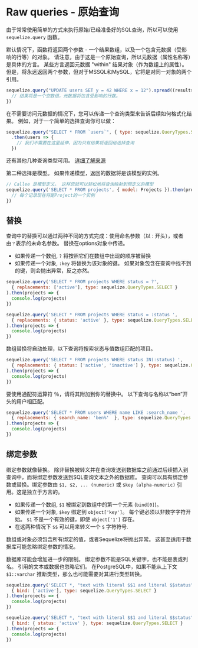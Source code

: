 # Raw queries - 原始查询

由于常常使用简单的方式来执行原始/已经准备好的SQL查询，所以可以使用 `sequelize.query` 函数。

默认情况下，函数将返回两个参数 - 一个结果数组，以及一个包含元数据（受影响的行等）的对象。 请注意，由于这是一个原始查询，所以元数据（属性名称等）是具体的方言。 某些方言返回元数据 "within" 结果对象（作为数组上的属性）。 但是，将永远返回两个参数，但对于MSSQL和MySQL，它将是对同一对象的两个引用。

```js
sequelize.query("UPDATE users SET y = 42 WHERE x = 12").spread((results, metadata) => {
  // 结果将是一个空数组，元数据将包含受影响的行数。
})
```

在不需要访问元数据的情况下，您可以传递一个查询类型来告诉后续如何格式化结果。 例如，对于一个简单的选择查询你可以做：

```js
sequelize.query("SELECT * FROM `users`", { type: sequelize.QueryTypes.SELECT})
  .then(users => {
    // 我们不需要在这里延伸，因为只有结果将返回给选择查询
  })
```

还有其他几种查询类型可用。 [详细了解来源](https://github.com/sequelize/sequelize/blob/master/lib/query-types.js)

第二种选择是模型。 如果传递模型，返回的数据将是该模型的实例。

```js
// Callee 是模型定义。 这样您就可以轻松地将查询映射到预定义的模型
sequelize.query('SELECT * FROM projects', { model: Projects }).then(projects => {
  // 每个记录现在将是Project的一个实例
})
```

## 替换

查询中的替换可以通过两种不同的方式完成：使用命名参数（以`：`开头），或者由`？`表示的未命名参数。 替换在options对象中传递。

* 如果传递一个数组, `?` 将按照它们在数组中出现的顺序被替换
* 如果传递一个对象, `:key` 将替换为该对象的键。 如果对象包含在查询中找不到的键，则会抛出异常，反之亦然。

```js
sequelize.query('SELECT * FROM projects WHERE status = ?',
  { replacements: ['active'], type: sequelize.QueryTypes.SELECT }
).then(projects => {
  console.log(projects)
})

sequelize.query('SELECT * FROM projects WHERE status = :status ',
  { replacements: { status: 'active' }, type: sequelize.QueryTypes.SELECT }
).then(projects => {
  console.log(projects)
})
```

数组替换将自动处理，以下查询将搜索状态与值数组匹配的项目。

```js
sequelize.query('SELECT * FROM projects WHERE status IN(:status) ',
  { replacements: { status: ['active', 'inactive'] }, type: sequelize.QueryTypes.SELECT }
).then(projects => {
  console.log(projects)
})
```

要使用通配符运算符 ％，请将其附加到你的替换中。 以下查询与名称以“ben”开头的用户相匹配。

```js
sequelize.query('SELECT * FROM users WHERE name LIKE :search_name ',
  { replacements: { search_name: 'ben%'  }, type: sequelize.QueryTypes.SELECT }
).then(projects => {
  console.log(projects)
})
```

## 绑定参数

绑定参数就像替换。 除非替换被转义并在查询发送到数据库之前通过后续插入到查询中，而将绑定参数发送到SQL查询文本之外的数据库。 查询可以具有绑定参数或替换。绑定参数由 `$1, $2, ... (numeric)` 或 `$key (alpha-numeric)` 引用。这是独立于方言的。

* 如果传递一个数组, `$1` 被绑定到数组中的第一个元素 (`bind[0]`)。
* 如果传递一个对象, `$key` 绑定到 `object['key']`。 每个键必须以非数字字符开始。 `$1` 不是一个有效的键，即使 `object['1']` 存在。
* 在这两种情况下 `$$` 可以用来转义一个 `$` 字符符号.

数组或对象必须包含所有绑定的值，或者Sequelize将抛出异常。 这甚至适用于数据库可能忽略绑定参数的情况。

数据库可能会增加进一步的限制。 绑定参数不能是SQL关键字，也不能是表或列名。 引用的文本或数据也忽略它们。 在PostgreSQL中，如果不能从上下文 `$1::varchar` 推断类型，那么也可能需要对其进行类型转换。

```js
sequelize.query('SELECT *, "text with literal $$1 and literal $$status" as t FROM projects WHERE status = $1',
  { bind: ['active'], type: sequelize.QueryTypes.SELECT }
).then(projects => {
  console.log(projects)
})

sequelize.query('SELECT *, "text with literal $$1 and literal $$status" as t FROM projects WHERE status = $status',
  { bind: { status: 'active' }, type: sequelize.QueryTypes.SELECT }
).then(projects => {
  console.log(projects)
})
```

